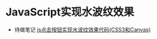 # JavaScript实现水波纹效果

- 待做笔记 [js点击按钮实现水波纹效果代码(CSS3和Canvas)](https://teakki.com/p/57dfb01cd3a7507f975e5b90)